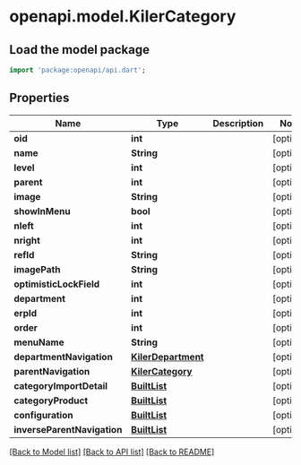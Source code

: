 # openapi.model.KilerCategory

## Load the model package
```dart
import 'package:openapi/api.dart';
```

## Properties
Name | Type | Description | Notes
------------ | ------------- | ------------- | -------------
**oid** | **int** |  | [optional] 
**name** | **String** |  | [optional] 
**level** | **int** |  | [optional] 
**parent** | **int** |  | [optional] 
**image** | **String** |  | [optional] 
**showInMenu** | **bool** |  | [optional] 
**nleft** | **int** |  | [optional] 
**nright** | **int** |  | [optional] 
**refId** | **String** |  | [optional] 
**imagePath** | **String** |  | [optional] 
**optimisticLockField** | **int** |  | [optional] 
**department** | **int** |  | [optional] 
**erpId** | **int** |  | [optional] 
**order** | **int** |  | [optional] 
**menuName** | **String** |  | [optional] 
**departmentNavigation** | [**KilerDepartment**](KilerDepartment.md) |  | [optional] 
**parentNavigation** | [**KilerCategory**](KilerCategory.md) |  | [optional] 
**categoryImportDetail** | [**BuiltList<KilerCategoryImportDetail>**](KilerCategoryImportDetail.md) |  | [optional] 
**categoryProduct** | [**BuiltList<KilerCategoryProduct>**](KilerCategoryProduct.md) |  | [optional] 
**configuration** | [**BuiltList<KilerConfiguration>**](KilerConfiguration.md) |  | [optional] 
**inverseParentNavigation** | [**BuiltList<KilerCategory>**](KilerCategory.md) |  | [optional] 

[[Back to Model list]](../README.md#documentation-for-models) [[Back to API list]](../README.md#documentation-for-api-endpoints) [[Back to README]](../README.md)


